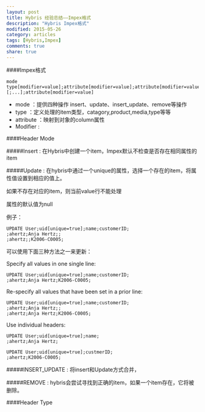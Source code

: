 ```yaml
---
layout: post
title: Hybris 经验总结——Impex格式
description: "Hybris Impex格式"
modified: 2015-05-26
category: articles
tags: [Hybris,Impex]
comments: true
share: true
---
```


####Impex格式

	mode type[modifier=value];attribute[modifier=value];attribute[modifier=value];attribute[modifier=value][;...];attribute[modifier=value]

* mode ：提供四种操作 insert、update、insert_update、remove等操作
* type ：定义处理的item类型，catagory,product,media,type等等
* attribute ：映射到对象的column属性
* Modifier :

####Header Mode 

#####Insert : 在Hybris中创建一个item，Impex默认不检查是否存在相同属性的item

#####Update : 在hybris中通过一个unique的属性，选择一个存在的item，将属性值设置到相应的值上。

如果不存在对应的item，则当前value行不能处理

属性的默认值为null

例子：

	UPDATE User;uid[unique=true];name;customerID;
	;ahertz;Anja Hertz;;
	;ahertz;;K2006-C0005;

可以使用下面三种方法之一来更新：

Specify all values in one single line:

	UPDATE User;uid[unique=true];name;customerID;
	;ahertz;Anja Hertz;K2006-C0005;

Re-specify all values that have been set in a prior line:

	UPDATE User;uid[unique=true];name;customerID;
	;ahertz;Anja Hertz;;
	;ahertz;Anja Hertz;K2006-C0005;

Use individual headers:
	
	UPDATE User;uid[unique=true];name;
	;ahertz;Anja Hertz;
	 
	UPDATE User;uid[unique=true];custmerID;
	;ahertz;K2006-C0005;


#####INSERT_UPDATE : 将insert和Update方式合并，

#####REMOVE : hybris会尝试寻找到正确的item，如果一个item存在，它将被删除。

####Header Type







